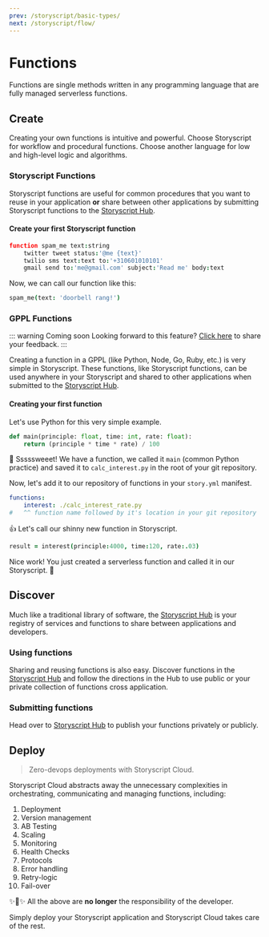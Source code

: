 ```yaml
---
prev: /storyscript/basic-types/
next: /storyscript/flow/
---
```


# Functions

Functions are single methods written in any programming language that are fully managed serverless functions.

## Create

Creating your own functions is intuitive and powerful. Choose Storyscript for workflow and procedural functions. Choose another language for low and high-level logic and algorithms.


### Storyscript Functions

Storyscript functions are useful for common procedures that you want to reuse in your application **or** share between other applications by submitting Storyscript functions to the [Storyscript Hub](https://hub.storyscript.io).

####  Create your first Storyscript function

```coffeescript
function spam_me text:string
    twitter tweet status:'@me {text}'
    twilio sms text:text to:'+310601010101'
    gmail send to:'me@gmail.com' subject:'Read me' body:text
```

Now, we can call our function like this:

```coffeescript
spam_me(text: 'doorbell rang!')
```

### GPPL Functions

::: warning Coming soon
Looking forward to this feature? [Click here](https://asyncy.nolt.io/8) to share your feedback.
:::

Creating a function in a GPPL (like Python, Node, Go, Ruby, etc.) is very simple in Storyscript.
These functions, like Storyscript functions, can be used anywhere in your Storyscript and shared to other applications when submitted to the [Storyscript Hub](https://hub.storyscript.io).

#### Creating your first function

Let's use Python for this very simple example.

```python
def main(principle: float, time: int, rate: float):
    return (principle * time * rate) / 100
```

:snake: Sssssweeet! We have a function, we called it `main` (common Python practice) and saved it to `calc_interest.py` in the root of your git repository.

Now, let's add it to our repository of functions in your `story.yml` manifest.

```yaml
functions:
    interest: ./calc_interest_rate.py
#   ^^ function name followed by it's location in your git repository
```

:thumbsup: Let's call our shinny new function in Storyscript.

```coffee
result = interest(principle:4000, time:120, rate:.03)
```

Nice work! You just created a serverless function and called it in our Storyscript. :clap:

## Discover

Much like a traditional library of software, the [Storyscript Hub](https://hub.storyscript.io) is your registry of services and functions to share between applications and developers.

### Using functions

Sharing and reusing functions is also easy. Discover functions in the [Storyscript Hub](https://hub.storyscript.io) and follow the directions in the Hub to use public or your private collection of functions cross application.

### Submitting functions

Head over to [Storyscript Hub](https://hub.storyscript.io) to publish your functions privately or publicly.

## Deploy

> Zero-devops deployments with Storyscript Cloud.

Storyscript Cloud abstracts away the unnecessary complexities in orchestrating, communicating and managing functions, including:

1. Deployment
1. Version management
1. AB Testing
1. Scaling
1. Monitoring
1. Health Checks
1. Protocols
1. Error handling
1. Retry-logic
1. Fail-over

:sparkles::cake::sparkles: All the above are **no longer** the responsibility of the developer.

Simply deploy your Storyscript application and Storyscript Cloud takes care of the rest.
